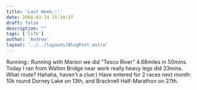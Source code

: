```yaml
---
title: 'Last Week:::'
date: 2008-03-14 15:39:37
draft: false
description: ""
tags: ['life']
author: 'Andrew'
layout: '../../layouts/BlogPost.astro'
---
```


Running:: Running with Marion we did "Tesco River" 4.68miles in 50mins. Today I ran from Walton Bridge near work really heavy legs did 33mins. What route? Hahaha, haven't a clue:) Have entered for 2 races next month: 10k round Dorney Lake on 13th, and Bracknell Half-Marathon on 27th.
